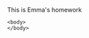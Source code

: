 This is Emma's homework
<!DOCTYPE html>
  <html>
    <head>
      <title>
      </title>
    </head>

    <body>
    </body>
  </html>